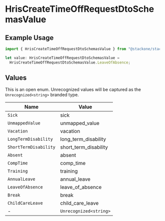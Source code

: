 # HrisCreateTimeOffRequestDtoSchemasValue

## Example Usage

```typescript
import { HrisCreateTimeOffRequestDtoSchemasValue } from "@stackone/stackone-client-ts/sdk/models/shared";

let value: HrisCreateTimeOffRequestDtoSchemasValue =
  HrisCreateTimeOffRequestDtoSchemasValue.LeaveOfAbsence;
```

## Values

This is an open enum. Unrecognized values will be captured as the `Unrecognized<string>` branded type.

| Name                   | Value                  |
| ---------------------- | ---------------------- |
| `Sick`                 | sick                   |
| `UnmappedValue`        | unmapped_value         |
| `Vacation`             | vacation               |
| `LongTermDisability`   | long_term_disability   |
| `ShortTermDisability`  | short_term_disability  |
| `Absent`               | absent                 |
| `CompTime`             | comp_time              |
| `Training`             | training               |
| `AnnualLeave`          | annual_leave           |
| `LeaveOfAbsence`       | leave_of_absence       |
| `Break`                | break                  |
| `ChildCareLeave`       | child_care_leave       |
| -                      | `Unrecognized<string>` |
